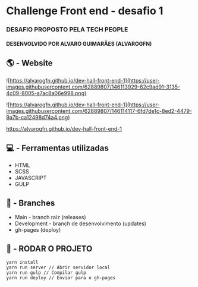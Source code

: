 # Challenge Front end - desafio 1  
### DESAFIO PROPOSTO PELA TECH PEOPLE
#### DESENVOLVIDO POR ALVARO GUIMARÂES (ALVAROGFN)

## 🌎 - Website

![https://alvarogfn.github.io/dev-hall-front-end-1](https://user-images.githubusercontent.com/62889807/146113929-62c9ad91-3135-4c09-8005-a7ac8a06e998.png)

![https://alvarogfn.github.io/dev-hall-front-end-1](https://user-images.githubusercontent.com/62889807/146114117-6fd7de1c-8ed2-4479-9a7b-ca12498d74a4.png)



https://alvarogfn.github.io/dev-hall-front-end-1

## 💻 - Ferramentas utilizadas
 - HTML
 - SCSS
 - JAVASCRIPT
 - GULP


## 🌲 - Branches
- Main - branch raiz (releases)
- Development - branch de desenvolvimento (updates)
- gh-pages (deploy)

## 🚗 - RODAR O PROJETO

```
yarn install
yarn run server // Abrir servidor local
yarn run gulp // Compilar gulp
yarn run deploy // Enviar para o gh-pages
```
